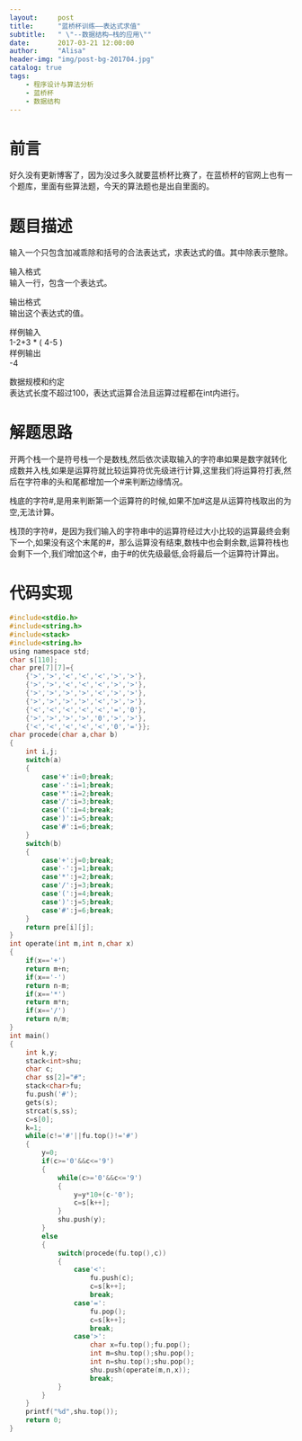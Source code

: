 ```yaml
---
layout:     post
title:      "蓝桥杯训练——表达式求值"
subtitle:   " \"--数据结构—栈的应用\""
date:       2017-03-21 12:00:00
author:     "Alisa"
header-img: "img/post-bg-201704.jpg"
catalog: true
tags:
    - 程序设计与算法分析
    - 蓝桥杯
    - 数据结构
---
```


# 前言  
好久没有更新博客了，因为没过多久就要蓝桥杯比赛了，在蓝桥杯的官网上也有一个题库，里面有些算法题，今天的算法题也是出自里面的。  

# 题目描述  

输入一个只包含加减乖除和括号的合法表达式，求表达式的值。其中除表示整除。  

输入格式  
输入一行，包含一个表达式。  

输出格式  
输出这个表达式的值。  

样例输入  
1-2+3 * ( 4-5 )  
样例输出  
-4  

数据规模和约定  
表达式长度不超过100，表达式运算合法且运算过程都在int内进行。  

# 解题思路  

开两个栈一个是符号栈一个是数栈,然后依次读取输入的字符串如果是数字就转化成数并入栈,如果是运算符就比较运算符优先级进行计算,这里我们将运算符打表,然后在字符串的头和尾都增加一个#来判断边缘情况。  

栈底的字符#,是用来判断第一个运算符的时候,如果不加#这是从运算符栈取出的为空,无法计算。  

栈顶的字符#，是因为我们输入的字符串中的运算符经过大小比较的运算最终会剩下一个,如果没有这个末尾的#，那么运算没有结束,数栈中也会剩余数,运算符栈也会剩下一个,我们增加这个#，由于#的优先级最低,会将最后一个运算符计算出。  

# 代码实现  

```c
#include<stdio.h>
#include<string.h>
#include<stack>
#include<string.h>
using namespace std;
char s[110];
char pre[7][7]={
	{'>','>','<','<','<','>','>'},
	{'>','>','<','<','<','>','>'},
	{'>','>','>','>','<','>','>'},
	{'>','>','>','>','<','>','>'},
	{'<','<','<','<','<','=','0'},
	{'>','>','>','>','0','>','>'},
	{'<','<','<','<','<','0','='}};
char procede(char a,char b)
{
	int i,j;
	switch(a)
	{
		case'+':i=0;break;
		case'-':i=1;break;
		case'*':i=2;break;
		case'/':i=3;break;
		case'(':i=4;break;
		case')':i=5;break;
		case'#':i=6;break;
	}
	switch(b)
	{
		case'+':j=0;break;
		case'-':j=1;break;
		case'*':j=2;break;
		case'/':j=3;break;
		case'(':j=4;break;
		case')':j=5;break;
		case'#':j=6;break;
	}
	return pre[i][j];
}	
int operate(int m,int n,char x)
{
	if(x=='+')
	return m+n;
	if(x=='-')
	return n-m;
	if(x=='*')
	return m*n;
	if(x=='/')
	return n/m;
}
int main()
{
	int k,y;
	stack<int>shu;	
	char c;
	char ss[2]="#";
	stack<char>fu;
	fu.push('#');
	gets(s);
	strcat(s,ss); 
	c=s[0];
	k=1;
	while(c!='#'||fu.top()!='#')
	{
		y=0;
		if(c>='0'&&c<='9')
		{
			while(c>='0'&&c<='9')
			{
				y=y*10+(c-'0');
				c=s[k++];
			}
			shu.push(y);
		}
		else
		{
			switch(procede(fu.top(),c))
			{
				case'<':
					fu.push(c);
					c=s[k++];
					break;
				case'=':
					fu.pop();
					c=s[k++];
					break;
				case'>':
					char x=fu.top();fu.pop();
					int m=shu.top();shu.pop();
					int n=shu.top();shu.pop();
					shu.push(operate(m,n,x));
					break;	
			}
		}
	}
	printf("%d",shu.top());
	return 0;
}
```